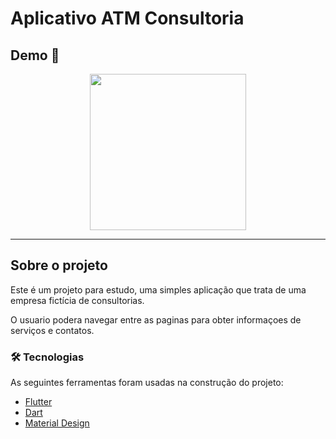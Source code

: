 # Aplicativo ATM Consultoria

## Demo 📸

<div align="center">
<img src="https://user-images.githubusercontent.com/74507254/139968291-53fe2b96-908a-4ff1-8603-f5e5c7471cf9.png" width="250px" />
</div>

---

## Sobre o projeto
 Este é um projeto para estudo, uma simples aplicação que trata de uma empresa fictícia de consultorias. 
 
 O usuario podera navegar entre as paginas para obter informaçoes de serviços e contatos.
 
 ### 🛠 Tecnologias
 
 As seguintes ferramentas foram usadas na construção do projeto:
 
 - [Flutter](https://flutter.dev/)
 - [Dart](https://dart.dev//)
 - [Material Design](https://material.io/design/)
 
